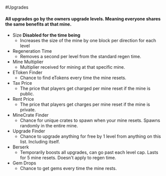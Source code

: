 #Upgrades

#### All upgrades go by the owners upgrade levels. Meaning everyone shares the same benefits at that mine.
- Size **Disabled for the time being**
    - Increases the size of the mine by one block per direction for each level
- Regeneration Time 
    - Removes a second per level from the standard regen time.
- Mine Multiplier
    - Multiplier received for mining at that specific mine.
- EToken Finder
  - Chance to find eTokens every time the mine resets.
- Tax Price
  - The price that players get charged per mine reset if the mine is public.
- Rent Price
  - The price that players get charges per mine reset if the mine is private.
- MineCrate Finder
  - Chance for unique crates to spawn when your mine resets. Spawns randomly in the entire mine.
- Upgrade Finder
  - Chance to upgrade anything for free by 1 level from anything on this list. Including itself.
- Berserk
  - Temporarily boosts all upgrades, can go past each level cap. Lasts for 5 mine resets. Doesn't apply to regen time.
- Gem Drops
  - Chance to get gems every time the mine rests.